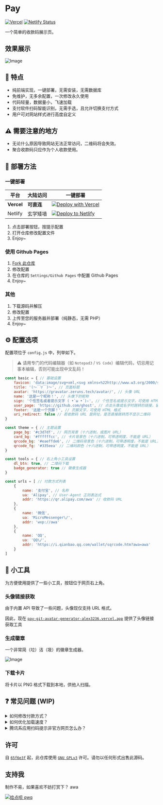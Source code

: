 # Pay

[![Vercel](https://vercelbadge.vercel.app/api/alex3236/pay)](https://vercel.com/alex3236/pay) [![Netlify Status](https://api.netlify.com/api/v1/badges/7badc2ac-2e40-4ed2-8df5-704a25fc921d/deploy-status)](https://app.netlify.com/sites/al-pay/deploys)

一个简单的收款码展示页。

## 效果展示

![Image](https://s2.loli.net/2022/08/20/rmPM7kwxUzQpJhb.png)

## :rocket: 特点

- 纯前端实现，一键部署，无需安装，无需数据库
- 免维护，无多余配置，一次修改永久使用
- 代码轻量，数据量小，飞速加载 
- 支付软件扫码智能识别，无需手选，且允许切换支付方式
- 用户可对网站样式进行高度自定义

## :warning: 需要注意的地方

- 无论什么原因导致网站无法正常访问，二维码将会失效。
- 聚合收款码只应作为个人收款使用。

## :robot: 部署方法

### 一键部署

| 平台 | 大陆访问 | 一键部署 |
| - | - | - |
| **Vercel** | **可直连** | [![Deploy with Vercel](https://vercel.com/button)](https://vercel.com/new/clone?repository-url=https%3A%2F%2Fgithub.com%2Falex3236%2Fpay&demo-title=Pay&demo-description=A%20demo%20site%20by%20Alex3236.&demo-url=https://pay.alex3236.top/&demo-image=https://s2.loli.net/2022/08/20/rmPM7kwxUzQpJhb.png) |
| Netlify | 玄学矮墙 | [![Deploy to Netlify](https://www.netlify.com/img/deploy/button.svg)](https://app.netlify.com/start/deploy?repository=https://github.com/alex3236/pay)

1. 点击部署按钮，按提示配置
2. 打开仓库修改配置文件
3. Enjoy~

### 使用 Github Pages

1. [Fork 此仓库](https://github.com/alex3236/pay/fork)
2. 修改配置
3. 在仓库的 `Settings/Github Pages` 中配置 Github Pages
4. Enjoy~

### 其他

1. 下载源码并解压
2. 修改配置
3. 上传至您的服务器并部署（纯静态，无需 PHP）
4. Enjoy~

## :gear: 配置选项

配置项位于 `config.js` 中，列举如下。

> :warning: 请用专门的代码编辑器（如 `Notepad3` / `VS Code`）编辑代码，切忌用记事本编辑，否则可能出现中文乱码！

```javascript
const basic = { // 基础设置
    favicon: 'data:image/svg+xml,<svg xmlns=%22http://www.w3.org/2000/svg%22 viewBox=%220 0 100 100%22><text y=%22.9em%22 font-size=%2290%22>👻</text></svg>', // 页面图标
    title: '(～￣▽￣)～', // 页面标题
    avatar: 'https://gravatar.zeruns.tech/avatar/', // 头像 URL
    name: '这是一个昵称！', // 头像下的昵称
    sign: '个性签名或者提示文字 ( •̀ ω •́ )✧', // 个性签名或提示文字，可使用 HTML 格式
    user_page: 'https://github.com/ghost', // 点击头像或名字时跳转的链接，留空或删除则不跳转
    footer: '这是一个页脚！', // 页脚文字，可使用 HTML 格式
    uri_redirect: false // 若收款码 URL 是网址，是否直接跳转而不显示二维码
}

const theme = { // 主题设置
    page_bg: '#c3d7df', // 网页背景（十六进制，或图片 URL）
    card_bg: '#ffffffcc', // 卡片背景色（十六进制，可带透明度，不能是 URL）
    qrcode_bg: '#eaeffde6', // 二维码背景色（十六进制，可带透明度，不能是 URL）
    qrcode_fg: '#335eea' // 二维码颜色（十六进制，可带透明度，不能是 URL）
}

const tools = { // 右上角小工具设置
    dl_btn: true, // 二维码下载
    badge_generator: true // 徽章生成器
}

const urls = [ // 付款方式列表
    {
        name: '支付宝', // 名称
        ua: 'Alipay', // User-Agent 正则表达式
        addr: 'https://qr.alipay.com/awa' // 收款码 URL
    },
    {
        name: '微信',
        ua: 'MicroMessenger\/',
        addr: 'wxp://awa'
    },
    {
        name: 'QQ', 
        ua: 'QQ\/',
        addr: 'https://i.qianbao.qq.com/wallet/sqrcode.htm?awa=awa'
    }
]

```

## :wrench: 小工具

为方便使用提供了一些小工具，按钮位于网页右上角。

### 头像链接获取

由于内置 API 导致了一些问题，头像现仅支持 URL 格式。

因此，现在 [`pay-git-avatar-generator-alex3236.vercel.app`](https://pay-git-avatar-generator-alex3236.vercel.app/) 提供了头像链接获取工具

### 生成徽章

一个非常简（垃）洁（圾）的徽章生成器。

![Image](https://i.niupic.com/images/2022/08/04/a1wU.png)

### 下载卡片

将卡片以 PNG 格式下载到本地，供他人扫描。

## :question: 常见问题 (WIP)

<details>
  <summary>如何修改付款方式？</summary>
  
 - 对于普通用户，只需更改默认的支付宝、微信、QQ 的收款码 URL。如不需要其中某个支付方式，删除对应的 dict 即可。
 - 若想添加其他收款方式，按格式填写即可（UA 可用 [MyBrowser](https://github.com/alex3236/MyBrowser) 提取）。

</details>

<details>
  <summary>如何优化加载速度？</summary>
  
 - 一般情况下，默认状态加载速度已经不错（两秒之内）。如果想要优化，可以使用更快的头像源，或使用 Cloudflare 等的优化功能。

</details>

<details>
  <summary>腾讯系应用扫码提示非官方网页怎么办？</summary>
  
 - 使用已实名 QQ 进行申诉（实名信息最好与域名 Whois 信息一致），理由填写“静态网页，无违规内容”。

</details>

## 许可
自 [`65f6e3f`](https://github.com/alex3236/pay/commit/65f6e3f74e26e766b611b2d36f42d6841ad5d806) 起，此仓库使用 [`GNU GPLv3`](https://www.gnu.org/licenses/gpl-3.0.html) 许可。请勿以任何形式出售此源码。

## 支持我

制作不易，如果喜欢不妨打赏下？ awa

[![给点呗 qwq](https://img.shields.io/badge/%E7%BB%99%E7%82%B9%E5%91%97%20qwq-blue?logo=alipay&logoColor=white&style=flat-square)](https://pay.alex3236.top/)
